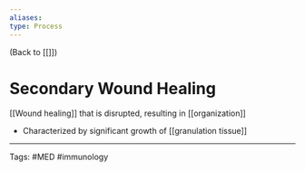 ```yaml
---
aliases: 
type: Process
---
```


(Back to [[]])

# Secondary Wound Healing

[[Wound healing]] that is disrupted, resulting in [[organization]]
- Characterized by significant growth of [[granulation tissue]]

---
Tags: #MED #immunology 